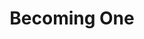 ---
layout: project
title: Becoming One
status:
stage: 
description:
featured_image:
featured_video_url:
milestones:
  - date:
    title:
    description_markdown:
---